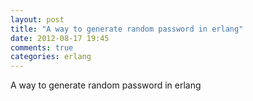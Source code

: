 ```yaml
---
layout: post
title: "A way to generate random password in erlang"
date: 2012-08-17 19:45
comments: true
categories: erlang
---
```


A way to generate random password in erlang

